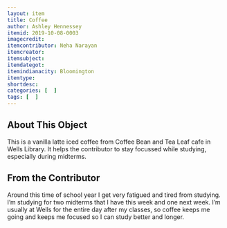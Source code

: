 ```yaml
---
layout: item
title: Coffee
author: Ashley Hennessey
itemid: 2019-10-08-0003
imagecredit: 
itemcontributor: Neha Narayan
itemcreator: 
itemsubject: 
itemdategot: 
itemindianacity: Bloomington
itemtype: 
shortdesc: 
categories: [  ]
tags: [  ]
---
```

## About This Object

This is a vanilla latte iced coffee from Coffee Bean and Tea Leaf cafe in Wells Library. It helps the contributor to stay focussed while studying, especially during midterms. 

## From the Contributor

<p class=blockquote style=’font-size:115%;’> Around this time of school year I get very fatigued and tired from studying. I’m studying for two midterms that I have this week and one next week. I’m usually at Wells for the entire day after my classes, so coffee keeps me going and keeps me focused so I can study better and longer. </p>
